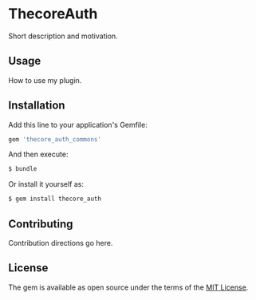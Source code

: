 # ThecoreAuth
Short description and motivation.

## Usage
How to use my plugin.

## Installation
Add this line to your application's Gemfile:

```ruby
gem 'thecore_auth_commons'
```

And then execute:
```bash
$ bundle
```

Or install it yourself as:
```bash
$ gem install thecore_auth
```

## Contributing
Contribution directions go here.

## License
The gem is available as open source under the terms of the [MIT License](https://opensource.org/licenses/MIT).
